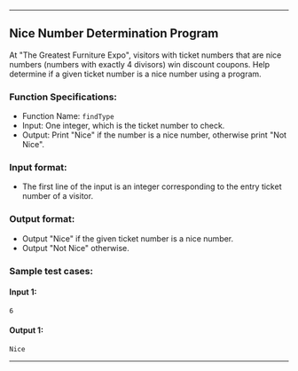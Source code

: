 
---

## Nice Number Determination Program

At "The Greatest Furniture Expo", visitors with ticket numbers that are nice numbers (numbers with exactly 4 divisors) win discount coupons. Help determine if a given ticket number is a nice number using a program.

### Function Specifications:

- Function Name: `findType`
- Input: One integer, which is the ticket number to check.
- Output: Print "Nice" if the number is a nice number, otherwise print "Not Nice".

### Input format:
- The first line of the input is an integer corresponding to the entry ticket number of a visitor.

### Output format:
- Output "Nice" if the given ticket number is a nice number.
- Output "Not Nice" otherwise.

### Sample test cases:
#### Input 1:
```
6
```
#### Output 1:
```
Nice
```

---

